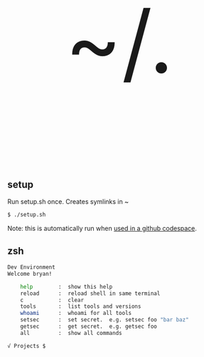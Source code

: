 

<p align="center" style="font-size:20vw">
    ~/.
</p>

## setup

Run setup.sh once.  Creates symlinks in ~

```bash
$ ./setup.sh
```

Note: this is automatically run when [used in a github codespace](https://docs.github.com/en/codespaces/customizing-your-codespace/personalizing-codespaces-for-your-account#dotfiles).

## zsh

```bash
Dev Environment
Welcome bryan!

    help        :  show this help
    reload      :  reload shell in same terminal
    c           :  clear    
    tools       :  list tools and versions
    whoami      :  whoami for all tools
    setsec      :  set secret.  e.g. setsec foo "bar baz"
    getsec      :  get secret.  e.g. getsec foo
    all         :  show all commands

√ Projects $
```